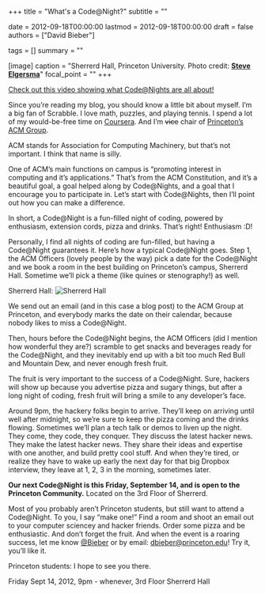 +++
title = "What's a Code@Night?"
subtitle = ""

date = 2012-09-18T00:00:00
lastmod = 2012-09-18T00:00:00
draft = false
authors = ["David Bieber"]

tags = []
summary = ""

[image]
  caption = "Sherrerd Hall, Princeton University. Photo credit: [**Steve Elgersma**](https://www.flickr.com/photos/a440/3678711977)"
  focal_point = ""
+++

<a href="http://www.youtube.com/watch?v=7l_yY4_-QPM">Check out this video showing what Code@Nights are all about!</a></p>

<p>Since you’re reading my blog, you should know a little bit about myself. I’m a big fan of Scrabble. I love math, puzzles, and playing tennis. I spend a lot of my would-be-free time on <a href="https://www.coursera.org/">Coursera</a>. And I’m <strike>vice</strike> chair of <a href="http://princetonacm.com/">Princeton’s ACM Group</a>.</p>

<p>ACM stands for Association for Computing Machinery, but that’s not important. I think that name is silly.</p>

<p>One of ACM’s main functions on campus is “promoting interest in computing and it’s applications.” That’s from the ACM Constitution, and it’s a beautiful goal, a goal helped along by Code@Nights, and a goal that I encourage you to participate in. Let’s start with Code@Nights, then I’ll point out how you can make a difference.</p>

<p>In short, a Code@Night is a fun-filled night of coding, powered by enthusiasm, extension cords, pizza and drinks. That’s right! Enthusiasm :D!</p>

<p>Personally, I find all nights of coding are fun-filled, but having a Code@Night guarantees it. Here’s how a typical Code@Night goes. Step 1, the ACM Officers (lovely people by the way) pick a date for the Code@Night and we book a room in the best building on Princeton’s campus, Sherrerd Hall. Sometime we’ll pick a theme (like quines or stenography!) as well.</p>

<p>Sherrerd Hall:
<img src="https://66.media.tumblr.com/tumblr_ma7iztLbrp1rwq1pu.jpg" alt="Sherrerd Hall"></p>

<p>We send out an email (and in this case a blog post) to the ACM Group at Princeton, and everybody marks the date on their calendar, because nobody likes to miss a Code@Night.</p>

<p>Then, hours before the Code@Night begins, the ACM Officers (did I mention how wonderful they are?) scramble to get snacks and beverages ready for the Code@Night, and they inevitably end up with a bit too much Red Bull and Mountain Dew, and never enough fresh fruit.</p>

<p>The fruit is very important to the success of a Code@Night. Sure, hackers will show up because you advertise pizza and sugary things, but after a long night of coding, fresh fruit will bring a smile to any developer’s face.</p>

<p>Around 9pm, the hackery folks begin to arrive. They’ll keep on arriving until well after midnight, so we’re sure to keep the pizza coming and the drinks flowing. Sometimes we’ll plan a tech talk or demos to liven up the night. They come, they code, they conquer. They discuss the latest hacker news. They make the latest hacker news. They share their ideas and expertise with one another, and build pretty cool stuff. And when they’re tired, or realize they have to wake up early the next day for that big Dropbox interview, they leave at 1, 2, 3 in the morning, sometimes later.</p>

<p><b>Our next Code@Night is this Friday, September 14, and is open to the Princeton Community.</b> Located on the 3rd Floor of Sherrerd.</p>

<p>Most of you probably aren’t Princeton students, but still want to attend a Code@Night. To you, I say “make one!” Find a room and shoot an email out to your computer sciencey and hacker friends. Order some pizza and be enthusiastic. And don’t forget the fruit. And when the event is a roaring success, let me know <a href="http://www.twitter.com/@Bieber">@Bieber</a> or by email: <a href="mailto:dbieber@princeton.edu?subject=Code@Night%20a%20roaring%20success!">dbieber@princeton.edu</a>! Try it, you’ll like it.</p>

<p id="can_students">Princeton students: I hope to see you there.</p>

<p id="_can_students">Friday Sept 14, 2012, 9pm - whenever, 3rd Floor Sherrerd Hall